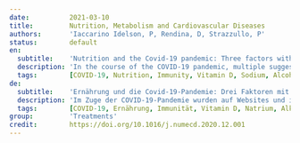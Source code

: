 ```yaml
---
date:          2021-03-10
title:         Nutrition, Metabolism and Cardiovascular Diseases
authors:       'Iaccarino Idelson, P, Rendina, D, Strazzullo, P'
status:        default
en:
  subtitle:    'Nutrition and the Covid-19 pandemic: Three factors with high impact on community health'
  description: 'In the course of the COVID-19 pandemic, multiple suggestions have been delivered through websites and social media referring to natural substances and various kinds of supplements with thaumaturgical properties in preventing and/or fighting the coronavirus infection. Indeed, there is no clinical trial evidence that a dietary or pharmacological supplementation of any particular substance will increase the effectiveness of the immune defences. There are however three nutritional issues that deserve special attention under the present circumstances, namely vitamin D deficiency, excess salt intake and inappropriate alcohol consumption. Here is a short review of the current knowledge about the possible role of these factors in the immunity defence system and their potential impact on the modulation of the immune response to SARS-COV2 infection. For all of these factors there is convincing evidence of an impact on the immune defence structure and function. In the absence of RCT demonstration that increased ingestion of any given substance may confer protection against the new enemy, special attention to correction of these three nutritional criticisms is certainly warranted at the time of COVID pandemic. We propose that the inappropriate intake of salt and alcohol and the risk of inadequate vitamin D status should be object of screening, in particular in subjects at high mortality risk from SARS-COV 2 infection, such as institutionalised elderly subjects and all those affected by predisposing conditions.'
  tags:        [COVID-19, Nutrition, Immunity, Vitamin D, Sodium, Alcohol]
de:
  subtitle:    'Ernährung und die Covid-19-Pandemie: Drei Faktoren mit großem Einfluss auf die Gesundheit der Bevölkerung'
  description: 'Im Zuge der COVID-19-Pandemie wurden auf Websites und in sozialen Medien zahlreiche Vorschläge für natürliche Substanzen und verschiedene Arten von Nahrungsergänzungsmitteln mit thaumaturgischen Eigenschaften zur Vorbeugung und/oder Bekämpfung der Coronavirus-Infektion gemacht. In der Tat gibt es keine klinischen Studien, die belegen, dass eine diätetische oder pharmakologische Ergänzung einer bestimmten Substanz die Wirksamkeit der Immunabwehr erhöht. Es gibt jedoch drei Ernährungsprobleme, die unter den derzeitigen Umständen besondere Aufmerksamkeit verdienen, nämlich Vitamin-D-Mangel, übermäßige Salzaufnahme und unangemessener Alkoholkonsum. Im Folgenden wird ein kurzer Überblick über den derzeitigen Wissensstand über die mögliche Rolle dieser Faktoren im Immunabwehrsystem und ihre potenziellen Auswirkungen auf die Modulation der Immunantwort auf die SARS-COV2-Infektion gegeben. Für alle diese Faktoren gibt es überzeugende Hinweise auf einen Einfluss auf die Struktur und Funktion der Immunabwehr. In Ermangelung eines RCT-Nachweises, dass eine erhöhte Zufuhr einer bestimmten Substanz Schutz gegen den neuen Feind bietet, ist eine besondere Aufmerksamkeit für die Korrektur dieser drei ernährungsbedingten Kritikpunkte zum Zeitpunkt der COVID-Pandemie sicherlich gerechtfertigt. Wir schlagen vor, dass die unangemessene Aufnahme von Salz und Alkohol und das Risiko eines unzureichenden Vitamin-D-Status Gegenstand eines Screenings sein sollten, insbesondere bei Personen mit einem hohen Sterblichkeitsrisiko durch eine SARS-COV-2-Infektion, wie z. B. ältere Menschen in Heimen und alle, die von prädisponierenden Bedingungen betroffen sind.' 
  tags:        [COVID-19, Ernährung, Immunität, Vitamin D, Natrium, Alkohol]
group:         'Treatments'
credit:        https://doi.org/10.1016/j.numecd.2020.12.001
---
```

